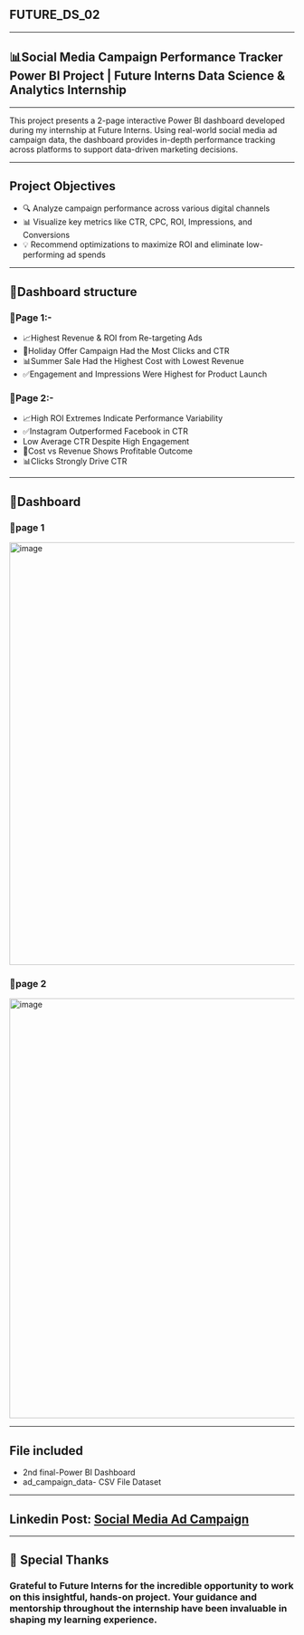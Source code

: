 <h2>FUTURE_DS_02</h2>
<hr>
<h2>📊Social Media Campaign Performance Tracker
Power BI Project | Future Interns Data Science & Analytics Internship</h2>
<hr>
This project presents a 2-page interactive Power BI dashboard developed during my internship at Future Interns. Using real-world social media ad campaign data, the dashboard provides in-depth performance tracking across platforms to support data-driven marketing decisions.
<hr>
<h2>Project Objectives</h2>
<ul>
<li>🔍 Analyze campaign performance across various digital channels</li>
<li>📊 Visualize key metrics like CTR, CPC, ROI, Impressions, and Conversions</li>
<li>💡 Recommend optimizations to maximize ROI and eliminate low-performing ad spends</li>
</ul>
<hr>
<h2>📂Dashboard structure</h2>
<h3>📄Page 1:-</h3>
<ul>
<li>📈Highest Revenue & ROI from Re-targeting Ads</li>
<li>💼Holiday Offer Campaign Had the Most Clicks and CTR</li>
<li>📊Summer Sale Had the Highest Cost with Lowest Revenue</li>
<li>✅Engagement and Impressions Were Highest for Product Launch</li>
</ul>
<h3>📄Page 2:-</h3>
<ul>
<li>📈High ROI Extremes Indicate Performance Variability </li>
<li>✅Instagram Outperformed Facebook in CTR</li>
<li>Low Average CTR Despite High Engagement</li>
<li>💼Cost vs Revenue Shows Profitable Outcome</li>
<li>📊Clicks Strongly Drive CTR</li>
</ul>
<hr>
<h2>📂Dashboard</h2>
<h3>📄page 1</h3>
<img width="1327" height="747" alt="image" src="https://github.com/user-attachments/assets/0debffc6-d0dc-459b-a782-a45e3c4817ba" />
<h3>📄page 2</h3>
<img width="1330" height="742" alt="image" src="https://github.com/user-attachments/assets/f99a5776-cfb0-42e4-8016-83e388b7f8bc" />
<hr>
<h2>File included</h2>
<ul>
<li>2nd final-Power BI Dashboard</li>
<li>ad_campaign_data- CSV File Dataset</li>  
</ul>
<hr>
<h2>Linkedin Post: <a href="https://www.linkedin.com/posts/vanshika-dabla-1709a8273_powerbi-futureinterns-internship-activity-7358801333614755840-Bngy">Social Media Ad Campaign</a></h2>
<hr>
<h2>🤝 Special Thanks</h2>
<h3>Grateful to Future Interns for the incredible opportunity to work on this insightful, hands-on project. Your guidance and mentorship throughout the internship have been invaluable in shaping my learning experience.</h3>
